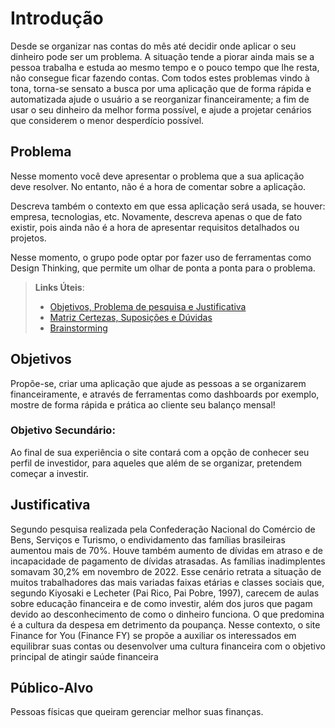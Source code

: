 # Introdução

Desde se organizar nas contas do mês até decidir onde aplicar o seu dinheiro pode ser um problema. A situação tende a piorar ainda mais se a pessoa trabalha e estuda ao mesmo tempo e o pouco tempo que lhe resta, não consegue ficar fazendo contas.
Com todos estes problemas vindo à tona, torna-se sensato a busca por uma aplicação que de forma rápida e automatizada ajude o usuário a se reorganizar financeiramente; a fim de usar o seu dinheiro da melhor forma possível, e ajude a projetar cenários que considerem o menor desperdício possível.


## Problema
Nesse momento você deve apresentar o problema que a sua aplicação deve  resolver. No entanto, não é a hora de comentar sobre a aplicação.

Descreva também o contexto em que essa aplicação será usada, se  houver: empresa, tecnologias, etc. Novamente, descreva apenas o que de  fato existir, pois ainda não é a hora de apresentar requisitos  detalhados ou projetos.

Nesse momento, o grupo pode optar por fazer uso  de ferramentas como Design Thinking, que permite um olhar de ponta a ponta para o problema.

> **Links Úteis**:
> - [Objetivos, Problema de pesquisa e Justificativa](https://medium.com/@versioparole/objetivos-problema-de-pesquisa-e-justificativa-c98c8233b9c3)
> - [Matriz Certezas, Suposições e Dúvidas](https://medium.com/educa%C3%A7%C3%A3o-fora-da-caixa/matriz-certezas-suposi%C3%A7%C3%B5es-e-d%C3%BAvidas-fa2263633655)
> - [Brainstorming](https://www.euax.com.br/2018/09/brainstorming/)

## Objetivos
Propõe-se, criar uma aplicação que ajude as pessoas a se organizarem financeiramente, e através de ferramentas como dashboards por exemplo, mostre de forma rápida e prática ao cliente seu balanço mensal! 

### Objetivo Secundário:

Ao final de sua experiência o site contará com a opção de conhecer seu perfil de investidor, para aqueles que além de se organizar, pretendem começar a investir.


## Justificativa

Segundo pesquisa realizada pela Confederação Nacional do Comércio de Bens, Serviços e Turismo, o endividamento das famílias brasileiras aumentou mais de 70%. Houve também aumento de dívidas em atraso e de incapacidade de pagamento de dívidas atrasadas. As famílias inadimplentes somavam 30,2% em novembro de 2022. 
Esse cenário retrata a situação de muitos trabalhadores das mais variadas faixas etárias e classes sociais que, segundo Kiyosaki e Lecheter (Pai Rico, Pai Pobre, 1997), carecem de aulas sobre educação financeira e de como investir, além dos juros que pagam devido ao desconhecimento de como o dinheiro funciona. O que predomina é a cultura da despesa em detrimento da poupança. 
Nesse contexto, o site Finance for You (Finance FY) se propõe a auxiliar os interessados em equilibrar suas contas ou desenvolver uma cultura financeira com o objetivo principal de atingir saúde financeira


## Público-Alvo

Pessoas físicas que queiram gerenciar melhor suas finanças.
